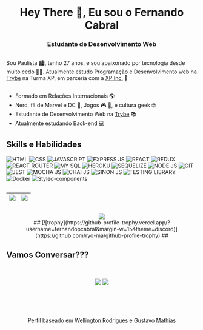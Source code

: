<h1 align="center">Hey There 👋, Eu sou o Fernando Cabral</h1>
<h3 align="center">Estudante de Desenvolvimento Web</h3>

##
<p>
  Sou Paulista 🏙️, tenho 27 anos, e sou apaixonado por tecnologia desde muito cedo 🧑‍💻. Atualmente estudo Programação e Desenvolvimento web na <a href="https://betrybe.com">Trybe</a>  na Turma XP, em parceria com a <a href="https://www.xpinc.com/">XP Inc.</a> 🚀
</p>

##
- Formado em Relações Internacionais 🌎
- Nerd, fã de Marvel e DC 🦸, Jogos 🎮 🎲, e cultura geek 🤓
- Estudante de Desenvolvimento Web na [Trybe](https://www.betrybe.com/) 📚
- Atualmente estudando Back-end 💻

##
## Skills e Habilidades
![HTML](https://img.shields.io/badge/HTML5-E34F26?style=for-the-badge&logo=html5&logoColor=white)
![CSS](https://img.shields.io/badge/CSS3-1572B6?style=for-the-badge&logo=css3&logoColor=white)
![JAVASCRIPT](https://img.shields.io/badge/JavaScript-323330?style=for-the-badge&logo=javascript&logoColor=F7DF1E)
![EXPRESS JS](https://img.shields.io/badge/Express.js-404D59?style=for-the-badge)
![REACT](https://img.shields.io/badge/React-20232A?style=for-the-badge&logo=react&logoColor=61DAFB)
![REDUX](https://img.shields.io/badge/Redux-593D88?style=for-the-badge&logo=redux&logoColor=white)
![REACT ROUTER](https://img.shields.io/badge/React_Router-CA4245?style=for-the-badge&logo=react-router&logoColor=white)
![MY SQL](https://img.shields.io/badge/MySQL-00000F?style=for-the-badge&logo=mysql&logoColor=white)
![HEROKU](https://img.shields.io/badge/Heroku-430098?style=for-the-badge&logo=heroku&logoColor=white)
![SEQUELIZE](https://img.shields.io/badge/Sequelize-52B0E7?style=for-the-badge&logo=Sequelize&logoColor=white)
![NODE JS](https://img.shields.io/badge/Node.js-43853D?style=for-the-badge&logo=node.js&logoColor=white)
![GIT](https://img.shields.io/badge/GIT-E44C30?style=for-the-badge&logo=git&logoColor=white)
![JEST](	https://img.shields.io/badge/Jest-323330?style=for-the-badge&logo=Jest&logoColor=white)
![MOCHA JS](https://img.shields.io/badge/mocha.js-323330?style=for-the-badge&logo=mocha&logoColor=Brown)
![CHAI JS](https://img.shields.io/badge/chai.js-323330?style=for-the-badge&logo=chai&logoColor=red)
![SINON JS](https://img.shields.io/badge/sinon.js-323330?style=for-the-badge&logo=sinon)
![TESTING LIBRARY](https://img.shields.io/badge/testing%20library-323330?style=for-the-badge&logo=testing-library&logoColor=red)
![Docker](https://img.shields.io/badge/Docker-2CA5E0?style=for-the-badge&logo=docker&logoColor=whit)
![Styled-components](https://img.shields.io/badge/styled--components-DB7093?style=for-the-badge&logo=styled-components&logoColor=white)
##

| <a href="https://github.com/fernandopcabral"> <img align="center" src="https://github-readme-stats.vercel.app/api?username=fernandopcabral&show_icons=true&theme=aura" /></a>| <a href="https://github.com/fernandopcabral/"><img align="center" src="https://github-readme-stats.vercel.app/api/top-langs/?username=fernandopcabral&layout=compact&theme=aura" /></a>|
| ------------- | ------------- |

##
<div align="center">
  <a href="https://github.com/fernandopcabral"> <img align="center" src="http://github-readme-streak-stats.herokuapp.com?user=fernandopcabral&theme=tokyonight&hide_border=true" /></a>
</div>

<div align="center">
##
[![trophy](https://github-profile-trophy.vercel.app/?username=fernandopcabral&margin-w=15&theme=discord)](https://github.com/ryo-ma/github-profile-trophy)
##
</div>

## Vamos Conversar???
<div align=center>
  <br />
  <br />
  <a href="https://www.linkedin.com/in/fernandopcabral/" target="_blank"><img src="https://img.shields.io/badge/-LinkedIn-%230077B5?style=for-the-badge&logo=linkedin&logoColor=white" target="_blank"></a>
  <a href="https://t.me/fernandopcabral"><img src="https://img.shields.io/badge/Telegram-2CA5E0?style=for-the-badge&logo=telegram&logoColor=white" target="_blank"><a/>
</div>

  <br />
  <br />
  <br />
  <br />
<div align="center">
  <p>
     Perfil baseado em <a href="https://github.com/SrTonn">Wellington Rodrigues</a> e <a href="https://github.com/Guthias">Gustavo Mathias</a>
  </p>
